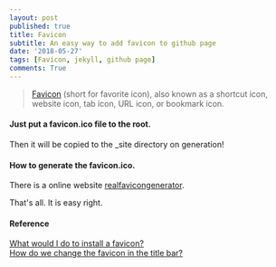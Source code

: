 ```yaml
---
layout: post
published: true
title: Favicon
subtitle: An easy way to add favicon to github page
date: '2018-05-27'
tags: [Favicon, jekyll, github page]
comments: True
---
```


>[Favicon](https://en.wikipedia.org/wiki/Favicon) (short for favorite icon), also known as a shortcut icon, website icon, tab icon, URL icon, or bookmark icon. 

#### Just put a favicon.ico file to the root.
Then it will be copied to the _site directory on generation!


#### How to generate the favicon.ico.  
There is a online website [realfavicongenerator](https://realfavicongenerator.net/).  

That's all. It is easy right.


#### Reference  
[What would I do to install a favicon?](https://github.com/jekyll/jekyll-help/issues/101)  
[How do we change the favicon in the title bar?](https://github.com/mmistakes/minimal-mistakes/issues/585)



